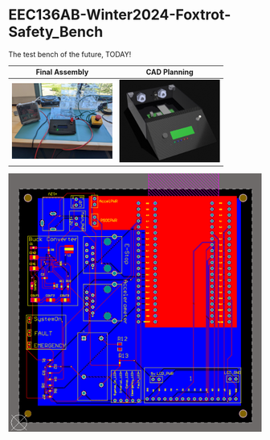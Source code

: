 # EEC136AB-Winter2024-Foxtrot-Safety_Bench
The test bench of the future, TODAY!


Final Assembly            |  CAD Planning
:-------------------------:|:-------------------------:
<img src="done.jpg" width="200" />  |  <img src="proto.png" width="200" />


![alt text](pcb.png)



